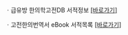ㆍ급유방 한의학고전DB 서적정보 [[바로가기]](https://mediclassics.kr/books/6)

ㆍ고전한의번역서 eBook 서적목록 [[바로가기]](https://info.mediclassics.kr/bookshelf/list/eBook/list)
